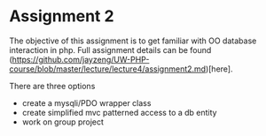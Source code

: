 Assignment 2
====

The objective of this assignment is to get familiar with OO database
interaction in php. Full assignment details can be found (https://github.com/jayzeng/UW-PHP-course/blob/master/lecture/lecture4/assignment2.md)[here].

There are three options
- create a mysqli/PDO wrapper class
- create simplified mvc patterned access to a db entity
- work on group project


